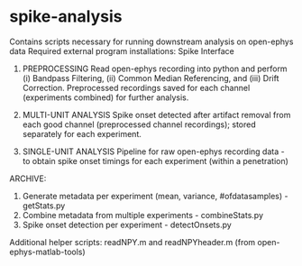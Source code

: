 # spike-analysis

Contains scripts necessary for running downstream analysis on open-ephys data
Required external program installations: Spike Interface

1. PREPROCESSING
   Read open-ephys recording into python and perform (i) Bandpass Filtering, (ii) Common Median Referencing, and (iii) Drift Correction.
   Preprocessed recordings saved for each channel (experiments combined) for further analysis.

2. MULTI-UNIT ANALYSIS
   Spike onset detected after artifact removal from each good channel (preprocessed channel recordings); stored separately for each experiment.

3. SINGLE-UNIT ANALYSIS
   Pipeline for raw open-ephys recording data - to obtain spike onset timings for each experiment (within a penetration)
   


ARCHIVE:
1. Generate metadata per experiment (mean, variance, #ofdatasamples) - getStats.py
2. Combine metadata from multiple experiments - combineStats.py
3. Spike onset detection per experiment - detectOnsets.py

Additional helper scripts: readNPY.m and readNPYheader.m (from open-ephys-matlab-tools)
